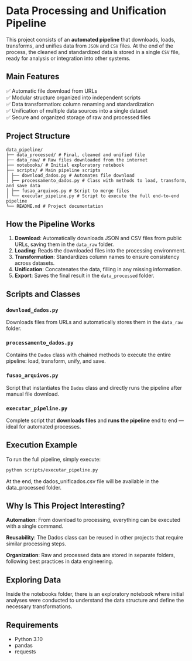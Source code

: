 # Data Processing and Unification Pipeline

This project consists of an **automated pipeline** that downloads, loads, transforms, and unifies data from `JSON` and `CSV` files. At the end of the process, the cleaned and standardized data is stored in a single `CSV` file, ready for analysis or integration into other systems.

## Main Features

✅ Automatic file download from URLs  
✅ Modular structure organized into independent scripts  
✅ Data transformation: column renaming and standardization  
✅ Unification of multiple data sources into a single dataset  
✅ Secure and organized storage of raw and processed files  

## Project Structure

```
data_pipeline/
├── data_processed/ # Final, cleaned and unified file
├── data_raw/ # Raw files downloaded from the internet
├── notebooks/ # Initial exploratory notebook
├── scripts/ # Main pipeline scripts
│ ├── download_dados.py # Automates file download
│ ├── processamento_dados.py # Class with methods to load, transform, and save data
│ ├── fusao_arquivos.py # Script to merge files
│ └── executar_pipeline.py # Script to execute the full end-to-end pipeline
└── README.md # Project documentation
```

## How the Pipeline Works

1. **Download**: Automatically downloads JSON and CSV files from public URLs, saving them in the `data_raw` folder.  
2. **Loading**: Reads the downloaded files into the processing environment.  
3. **Transformation**: Standardizes column names to ensure consistency across datasets.  
4. **Unification**: Concatenates the data, filling in any missing information.  
5. **Export**: Saves the final result in the `data_processed` folder.

## Scripts and Classes

### `download_dados.py`
Downloads files from URLs and automatically stores them in the `data_raw` folder.

### `processamento_dados.py`
Contains the `Dados` class with chained methods to execute the entire pipeline: load, transform, unify, and save.

### `fusao_arquivos.py`
Script that instantiates the `Dados` class and directly runs the pipeline after manual file download.

### `executar_pipeline.py`
Complete script that **downloads files** and **runs the pipeline** end to end — ideal for automated processes.

## Execution Example

To run the full pipeline, simply execute:

```bash
python scripts/executar_pipeline.py
```

At the end, the dados_unificados.csv file will be available in the data_processed folder.

## Why Is This Project Interesting?
**Automation**: From download to processing, everything can be executed with a single command.

**Reusability**: The Dados class can be reused in other projects that require similar processing steps.

**Organization**: Raw and processed data are stored in separate folders, following best practices in data engineering.

## Exploring Data
Inside the notebooks folder, there is an exploratory notebook where initial analyses were conducted to understand the data structure and define the necessary transformations.

## Requirements

- Python 3.10
- pandas
- requests
